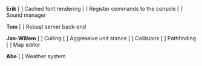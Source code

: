 **Erik**
[ ] Cached font rendering
[ ] Register commands to the console
[ ] Sound manager

**Tom**
[ ] Robust server back-end

**Jan-Willem**
[ ] Culling
[ ] Aggressive unit stance
[ ] Collisions
[ ] Pathfinding
[ ] Map editor

**Abe**
[ ] Weather system
